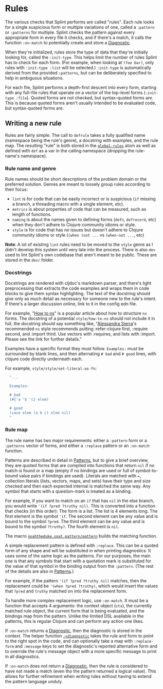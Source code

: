 # Rules

The various checks that Splint performs are called "rules". Each rule looks for a single suspicious form or multiple variations of one, called a `:pattern` or `:patterns` for multiple. Splint checks the pattern against every appropriate form in every file it checks, and if there's a match, it calls the function `:on-match` to potentially create and store a [Diagnostic].

[Diagnostic]: https://cljdoc.org/d/io.github.noahtheduke/splint/CURRENT/api/noahtheduke.splint.diagnostic

When they're initialized, rules store the type of data that they're initially looking for, called the `:init-type`. This helps limit the number of rules Splint has to check for each form. (For example, when looking at `(foo bar)`, only rules with `:init-type :list` will be selected.) `:init-type` is automatically derived from the provided `:patterns`, but can be deliberately specified to help in ambiguous situations.

For each file, Splint performs a depth-first descent into every form, starting with any full-file rules that operate on a vector of the top-level forms (`:init-type :file`). Quoted forms are not checked, but syntax-quoted forms are. This is because quoted forms aren't usually intended to be evaluated code, but syntax-quoted forms are.

## Writing a new rule

Rules are fairly simple. The call to `defrule` takes a fully qualified name (namespace being the rule's genre), a docstring with examples, and the rule map. The resulting "rule" is both stored in the [`global-rules`] atom as well as defined with `def` as a var in the calling namespace (dropping the rule-name's namespace).

[`global-rules`]: https://cljdoc.org/d/io.github.noahtheduke/splint/CURRENT/api/noahtheduke.spat.rules#global-rules

### Rule name and genre

Rule names should be short descriptions of the problem domain or the preferred solution. Genres are meant to loosely group rules according to their focus:

* `lint` is for code that can be easily incorrect or is suspicious (`if` missing a branch, a threading macro with a single element, etc).
* `metrics` is about properties of code that can be measured, such as length of functions.
* `naming` is about the names given to defining forms (`defn`, `defrecord`, etc) when they don't adhere to Clojure community idioms or style.
* `style` is for code that has no issues but doesn't adhere to Clojure community idioms or style (`(when (not ...` vs `(when-not ...`, etc)

**Note**: A lot of existing `lint` rules need to be moved to the `style` genre as I didn't develop this system until very late into the process. There is also `dev` used to lint Splint's own codebase that aren't meant to be public. These are stored in the `dev/` folder.

### Docstrings

Docstrings are rendered with cljdoc's markdown parser, and there's light preprocessing that extracts the code examples and wraps them in code blocks to give them syntax highlighting. The text of the docstring should give only as much detail as necessary for someone new to the rule's intent. If there's a larger discussion online, link to it in the config edn file.

For example, "[How to ns]" is a popular article about how to structure `ns` forms. The docstring of a potential `style/how-to-ns` should not include it in full, the docstring should say something like, "[Alessandra Sierra]'s recommended `ns` style recommends putting :refer-clojure first, :require second, and :import third. Use vectors with :requires, and lists with :import. Please see the link for further details."

[How to ns]: https://stuartsierra.com/2016/clojure-how-to-ns.html
[Alessandra Sierra]: https://www.lambdasierra.com/2022/hello

Examples have a specific format they must follow. `Examples:` must be surrounded by blank lines, and then alternating `# bad` and `# good` lines, with clojure code directly underneath each.

For example, `style/style/set-literal-as-fn`:

```clojure
  "...

  Examples:

  # bad
  (#{'a 'b 'c} elem)

  # good
  (case elem (a b c) elem nil)
  "
```

### Rule map

The rule name has two major requirements: either a `:pattern` form or a `:patterns` vector of forms, and either a `:replace` pattern or an `:on-match` function.

Patterns are described in detail in [Patterns](patterns.md), but to give a brief overview, they are quoted forms that are compiled into functions that return `nil` if no match is found or a map (empty if no bindings are used or full of symbol-to-bound value pairs if bindings are used). Literals are matched with `=`, collection literals (lists, vectors, maps, and sets) have their type and size checked and then each expected internal is matched the same way. Any symbol that starts with a question-mark is treated as a binding.

For example, if you want to match on an `if` that has `nil` in the else branch, you would write `'(if ?pred ?truthy nil)`. This is converted into a function that checks (in this order): The form is a list. The list is 4 elements long. The first element is the symbol `'if`. The second element can be any value and is bound to the symbol `?pred`. The third element can be any value and is bound to the symbol `?truthy?`. The fourth element is `nil`.

The macro [`noahtheduke.spat.pattern/pattern`] builds the matching function.

[`noahtheduke.spat.pattern/pattern`]: https://cljdoc.org/d/io.github.noahtheduke/splint/CURRENT/api/noahtheduke.spat.pattern#pattern

A simple replacement pattern is defined with `:replace`. This can be a quoted form of any shape and will be substituted in when printing diagnostics. It uses some of the same logic as the patterns. For our purposes, the main one is that any symbols that start with a quotation mark is substituted for the value of that symbol in the binding output from the `:pattern`. (The rest of the details are also in [Patterns](patterns.md).)

For example, if the pattern `'(if ?pred ?truthy nil)` matches, then the replacement could be `'(when ?pred ?truthy)`, which would insert the values that `?pred` and `truthy` matched on into the replacement form.

To handle more complex replacement logic, use `:on-match`. It must be a function that accepts 4 arguments: the context object (`ctx`), the currently matched rule object, the current form that is being evaluated, and the bindings map from the pattern. Unlike the limited DSL available in the patterns, this is regular Clojure and can perform any action one likes.

If `:on-match` returns a [Diagnostic], then the diagnostic is stored in the context. The helper function [`->diagnostic`] takes the rule and form to point to the right spot in the code, and can optionally take a map with `:replace-form` and `:message` keys to set the diagnostic's reported alternative form and to override the rule's message object with a more specific message to print in all diagnostics.

[`->diagnostic`]: https://cljdoc.org/d/io.github.noahtheduke/splint/CURRENT/api/noahtheduke.splint.diagnostic#->diagnostic

If `:on-match` does not return a [Diagnostic], then the rule is considered to have not made a match (even tho the pattern returned a logical value). This allows for further refinement when writing rules without having to extend the pattern language unduly.
